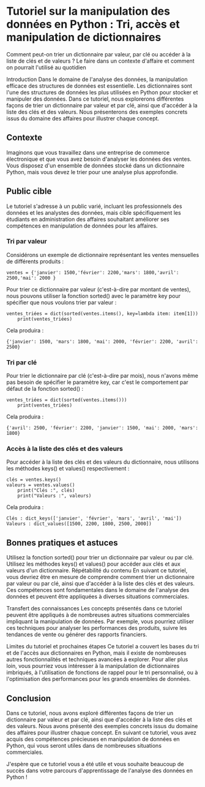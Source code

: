 # Tutoriel sur la manipulation des données en Python : Tri, accès et manipulation de dictionnaires
 Comment peut-on trier un dictionnaire par valeur, par clé ou accéder à la liste de clés et de valeurs ?
 Le faire dans un contexte d'affaire et comment on pourrait l'utilisé au quotidien
 
Introduction
Dans le domaine de l'analyse des données, la manipulation efficace des structures de données est essentielle. Les dictionnaires sont l'une des structures de données les plus utilisées en Python pour stocker et manipuler des données. Dans ce tutoriel, nous explorerons différentes façons de trier un dictionnaire par valeur et par clé, ainsi que d'accéder à la liste des clés et des valeurs. Nous présenterons des exemples concrets issus du domaine des affaires pour illustrer chaque concept.


## Contexte
Imaginons que vous travaillez dans une entreprise de commerce électronique et que vous avez besoin d'analyser les données des ventes. Vous disposez d'un ensemble de données stocké dans un dictionnaire Python, mais vous devez le trier pour une analyse plus approfondie.

## Public cible
Le tutoriel s'adresse à un public varié, incluant les professionnels des données et les analystes des données, mais cible spécifiquement les étudiants en administration des affaires souhaitant améliorer ses compétences en manipulation de données pour les affaires.


### Tri par valeur
Considérons un exemple de dictionnaire représentant les ventes mensuelles de différents produits :

    ventes = {'janvier': 1500,'février': 2200,'mars': 1800,'avril': 2500,'mai': 2000 }
    
Pour trier ce dictionnaire par valeur (c'est-à-dire par montant de ventes), nous pouvons utiliser la fonction sorted() avec le paramètre key pour spécifier que nous voulons trier par valeur :


    ventes_triées = dict(sorted(ventes.items(), key=lambda item: item[1]))
        print(ventes_triées)
        
Cela produira :

    {'janvier': 1500, 'mars': 1800, 'mai': 2000, 'février': 2200, 'avril': 2500}
    
### Tri par clé
Pour trier le dictionnaire par clé (c'est-à-dire par mois), nous n'avons même pas besoin de spécifier le paramètre key, car c'est le comportement par défaut de la fonction sorted() :

    ventes_triées = dict(sorted(ventes.items()))
        print(ventes_triées)
        
Cela produira :

    {'avril': 2500, 'février': 2200, 'janvier': 1500, 'mai': 2000, 'mars': 1800}
    
### Accès à la liste des clés et des valeurs
Pour accéder à la liste des clés et des valeurs du dictionnaire, nous utilisons les méthodes keys() et values() respectivement :

    clés = ventes.keys()
    valeurs = ventes.values()
        print("Clés :", clés)
        print("Valeurs :", valeurs)
        
Cela produira :

    Clés : dict_keys(['janvier', 'février', 'mars', 'avril', 'mai'])
    Valeurs : dict_values([1500, 2200, 1800, 2500, 2000])

## Bonnes pratiques et astuces
Utilisez la fonction sorted() pour trier un dictionnaire par valeur ou par clé.
Utilisez les méthodes keys() et values() pour accéder aux clés et aux valeurs d'un dictionnaire.
Répétabilité du contenu
En suivant ce tutoriel, vous devriez être en mesure de comprendre comment trier un dictionnaire par valeur ou par clé, ainsi que d'accéder à la liste des clés et des valeurs. Ces compétences sont fondamentales dans le domaine de l'analyse des données et peuvent être appliquées à diverses situations commerciales.

Transfert des connaissances
Les concepts présentés dans ce tutoriel peuvent être appliqués à de nombreuses autres situations commerciales impliquant la manipulation de données. Par exemple, vous pourriez utiliser ces techniques pour analyser les performances des produits, suivre les tendances de vente ou générer des rapports financiers.

Limites du tutoriel et prochaines étapes
Ce tutoriel a couvert les bases du tri et de l'accès aux dictionnaires en Python, mais il existe de nombreuses autres fonctionnalités et techniques avancées à explorer. Pour aller plus loin, vous pourriez vous intéresser à la manipulation de dictionnaires imbriqués, à l'utilisation de fonctions de rappel pour le tri personnalisé, ou à l'optimisation des performances pour les grands ensembles de données.

## Conclusion
Dans ce tutoriel, nous avons exploré différentes façons de trier un dictionnaire par valeur et par clé, ainsi que d'accéder à la liste des clés et des valeurs. Nous avons présenté des exemples concrets issus du domaine des affaires pour illustrer chaque concept. En suivant ce tutoriel, vous avez acquis des compétences précieuses en manipulation de données en Python, qui vous seront utiles dans de nombreuses situations commerciales.

J'espère que ce tutoriel vous a été utile et vous souhaite beaucoup de succès dans votre parcours d'apprentissage de l'analyse des données en Python !





